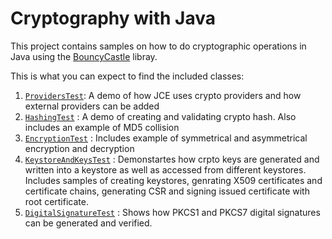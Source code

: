 # Cryptography with Java

This project contains samples on how to do cryptographic operations in Java using the [BouncyCastle](https://www.bouncycastle.org/) libray.

This is what you can expect to find the included classes:

1. [`ProvidersTest`](src/test/java/com/here/had/webapps/crypto/ProvidersTest.java): A demo of how JCE uses crypto providers and how external providers can be added
2. [`HashingTest`](src/test/java/com/here/had/webapps/crypto/HashingTest.java) : A demo of creating and validating crypto hash. Also includes an example of MD5 collision
3. [`EncryptionTest`](src/test/java/com/here/had/webapps/crypto/EncryptionTest.java) : Includes example of symmetrical and asymmetrical encryption and decryption
4. [`KeystoreAndKeysTest`](src/test/java/com/here/had/webapps/crypto/KeystoreAndKeysTest.java) : Demonstartes how crpto keys are generated and written into a keystore as well as accessed from different keystores. Includes samples of creating keystores, genrating X509 certificates and certificate chains, generating CSR and signing issued certificate with root certificate.
5. [`DigitalSignatureTest`](src/test/java/com/here/had/webapps/crypto/DigitalSignatureTest.java) : Shows how PKCS1 and PKCS7 digital signatures can be generated and verified.
